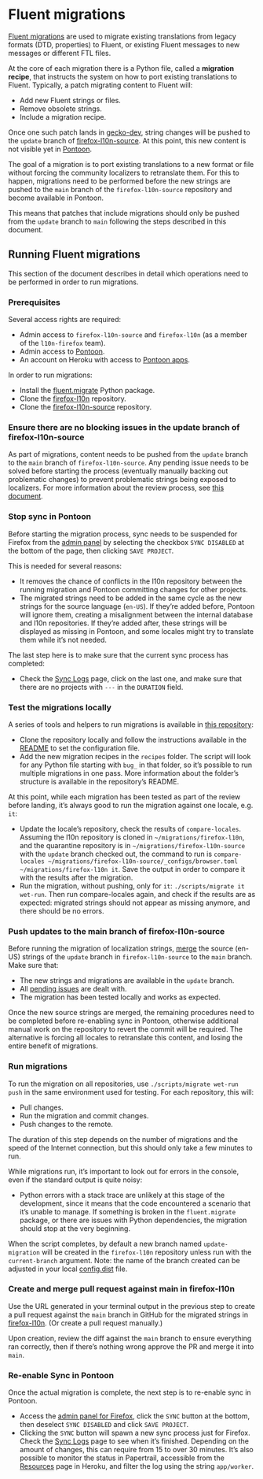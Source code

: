 # Fluent migrations

[Fluent migrations](https://firefox-source-docs.mozilla.org/l10n/migrations/index.html) are used to migrate existing translations from legacy formats (DTD, properties) to Fluent, or existing Fluent messages to new messages or different FTL files.

At the core of each migration there is a Python file, called a **migration recipe**, that instructs the system on how to port existing translations to Fluent. Typically, a patch migrating content to Fluent will:
* Add new Fluent strings or files.
* Remove obsolete strings.
* Include a migration recipe.

Once one such patch lands in [gecko-dev](https://github.com/mozilla/gecko-dev), string changes will be pushed to the `update` branch of [firefox-l10n-source](https://github.com/mozilla-l10n/firefox-l10n-source). At this point, this new content is not visible yet in [Pontoon](https://pontoon.mozilla.org/).

The goal of a migration is to port existing translations to a new format or file without forcing the community localizers to retranslate them. For this to happen, migrations need to be performed before the new strings are pushed to the `main` branch of the `firefox-l10n-source` repository and become available in Pontoon.

This means that patches that include migrations should only be pushed from the `update` branch to `main` following the steps described in this document.

## Running Fluent migrations

This section of the document describes in detail which operations need to be performed in order to run migrations.

### Prerequisites

Several access rights are required:
* Admin access to `firefox-l10n-source` and `firefox-l10n` (as a member of the `l10n-firefox` team).
* Admin access to [Pontoon](https://pontoon.mozilla.org/).
* An account on Heroku with access to [Pontoon apps](https://dashboard.heroku.com/apps/mozilla-pontoon/resources).

In order to run migrations:
* Install the [fluent.migrate](https://pypi.org/project/fluent.migrate/) Python package.
* Clone the [firefox-l10n](https://github.com/mozilla-l10n/firefox-l10n) repository.
* Clone the [firefox-l10n-source](https://github.com/mozilla-l10n/firefox-l10n-source) repository.

### Ensure there are no blocking issues in the update branch of firefox-l10n-source

As part of migrations, content needs to be pushed from the `update` branch to the `main` branch of `firefox-l10n-source`. Any pending issue needs to be solved before starting the process (eventually manually backing out problematic changes) to prevent problematic strings being exposed to localizers. For more information about the review process, see [this document](review.md).

### Stop sync in Pontoon

Before starting the migration process, sync needs to be suspended for Firefox from the [admin panel](https://pontoon.mozilla.org/admin/projects/firefox/) by selecting the checkbox `SYNC DISABLED` at the bottom of the page, then clicking `SAVE PROJECT`.

This is needed for several reasons:
* It removes the chance of conflicts in the l10n repository between the running migration and Pontoon committing changes for other projects.
* The migrated strings need to be added in the same cycle as the new strings for the source language (`en-US`). If they’re added before, Pontoon will ignore them, creating a misalignment between the internal database and l10n repositories. If they’re added after, these strings will be displayed as missing in Pontoon, and some locales might try to translate them while it’s not needed.

The last step here is to make sure that the current sync process has completed:
* Check the [Sync Logs](https://pontoon.mozilla.org/sync/log/) page, click on the last one, and make sure that there are no projects with `---` in the `DURATION` field.

### Test the migrations locally

A series of tools and helpers to run migrations is available in [this repository](https://github.com/flodolo/fluent-migrations):
* Clone the repository locally and follow the instructions available in the [README](https://github.com/flodolo/fluent-migrations/blob/master/README.md) to set the configuration file.
* Add the new migration recipes in the `recipes` folder. The script will look for any Python file starting with `bug_` in that folder, so it’s possible to run multiple migrations in one pass. More information about the folder’s structure is available in the repository’s README.

At this point, while each migration has been tested as part of the review before landing, it’s always good to run the migration against one locale, e.g. `it`:
* Update the locale’s repository, check the results of `compare-locales`. Assuming the l10n repository is cloned in `~/migrations/firefox-l10n`, and the quarantine repository is in `~/migrations/firefox-l10n-source` with the `update` branch checked out, the command to run is `compare-locales ~/migrations/firefox-l10n-source/_configs/browser.toml ~/migrations/firefox-l10n it`. Save the output in order to compare it with the results after the migration.
* Run the migration, without pushing, only for `it`: `./scripts/migrate it wet-run`. Then run compare-locales again, and check if the results are as expected: migrated strings should not appear as missing anymore, and there should be no errors.

### Push updates to the main branch of firefox-l10n-source

Before running the migration of localization strings, [merge](review.md#merge-reviewed-strings-to-main-branch-of-firefox-l10n-source) the source (en-US) strings of the `update` branch in `firefox-l10n-source` to the `main` branch. Make sure that:
* The new strings and migrations are available in the `update` branch.
* All [pending issues](#ensure-there-are-no-blocking-issues-in-the-update-branch-of-firefox-l10n-source) are dealt with.
* The migration has been tested locally and works as expected.

Once the new source strings are merged, the remaining procedures need to be completed before re-enabling sync in Pontoon, otherwise additional manual work on the repository to revert the commit will be required. The alternative is forcing all locales to retranslate this content, and losing the entire benefit of migrations.

### Run migrations

To run the migration on all repositories, use `./scripts/migrate wet-run push` in the same environment used for testing. For each repository, this will:
* Pull changes.
* Run the migration and commit changes.
* Push changes to the remote.

The duration of this step depends on the number of migrations and the speed of the Internet connection, but this should only take a few minutes to run.

While migrations run, it’s important to look out for errors in the console, even if the standard output is quite noisy:
* Python errors with a stack trace are unlikely at this stage of the development, since it means that the code encountered a scenario that it’s unable to manage. If something is broken in the `fluent.migrate` package, or there are issues with Python dependencies, the migration should stop at the very beginning.

When the script completes, by default a new branch named `update-migration` will be created in the `firefox-l10n` repository unless run with the `current-branch` argument. Note: the name of the branch created can be adjusted in your local [config.dist](https://github.com/flodolo/fluent-migrations/blob/main/config/config.dist#L12) file.

### Create and merge pull request against main in firefox-l10n

Use the URL generated in your terminal output in the previous step to create a pull request against the `main` branch in GitHub for the migrated strings in [firefox-l10n](https://github.com/mozilla-l10n/firefox-l10n). (Or create a pull request manually.)

Upon creation, review the diff against the `main` branch to ensure everything ran correctly, then if there’s nothing wrong approve the PR and merge it into `main`.

### Re-enable Sync in Pontoon

Once the actual migration is complete, the next step is to re-enable sync in Pontoon.

* Access the [admin panel for Firefox](https://pontoon.mozilla.org/admin/projects/firefox/), click the `SYNC` button at the bottom, then deselect `SYNC DISABLED` and click `SAVE PROJECT`.
* Clicking the `SYNC` button will spawn a new sync process just for Firefox. Check the [Sync Logs](https://pontoon.mozilla.org/sync/log/) page to see when it’s finished. Depending on the amount of changes, this can require from 15 to over 30 minutes. It’s also possible to monitor the status in Papertrail, accessible from the [Resources](https://dashboard.heroku.com/apps/mozilla-pontoon/resources) page in Heroku, and filter the log using the string `app/worker`.
